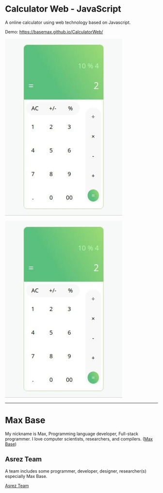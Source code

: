 # Calculator Web - JavaScript

A online calculator using web technology based on Javascript.

Demo: https://basemax.github.io/CalculatorWeb/

![Calculator Web - JavaScript](screen1.jpg)

![Calculator Web - JavaScript](screen1.jpg)

---------

# Max Base

My nickname is Max, Programming language developer, Full-stack programmer. I love computer scientists, researchers, and compilers. ([Max Base](https://maxbase.org/))

## Asrez Team

A team includes some programmer, developer, designer, researcher(s) especially Max Base.

[Asrez Team](https://www.asrez.com/)
